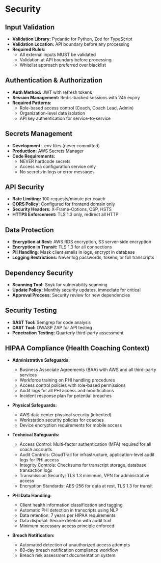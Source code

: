 # Security

## Input Validation

- **Validation Library:** Pydantic for Python, Zod for TypeScript
- **Validation Location:** API boundary before any processing
- **Required Rules:**
  - All external inputs MUST be validated
  - Validation at API boundary before processing
  - Whitelist approach preferred over blacklist

## Authentication & Authorization

- **Auth Method:** JWT with refresh tokens
- **Session Management:** Redis-backed sessions with 24h expiry
- **Required Patterns:**
  - Role-based access control (Coach, Coach Lead, Admin)
  - Organization-level data isolation
  - API key authentication for service-to-service

## Secrets Management

- **Development:** .env files (never committed)
- **Production:** AWS Secrets Manager
- **Code Requirements:**
  - NEVER hardcode secrets
  - Access via configuration service only
  - No secrets in logs or error messages

## API Security

- **Rate Limiting:** 100 requests/minute per coach
- **CORS Policy:** Configured for frontend domain only
- **Security Headers:** X-Frame-Options, CSP, HSTS
- **HTTPS Enforcement:** TLS 1.3 only, redirect all HTTP

## Data Protection

- **Encryption at Rest:** AWS RDS encryption, S3 server-side encryption
- **Encryption in Transit:** TLS 1.3 for all connections
- **PII Handling:** Mask client emails in logs, encrypt in database
- **Logging Restrictions:** Never log passwords, tokens, or full transcripts

## Dependency Security

- **Scanning Tool:** Snyk for vulnerability scanning
- **Update Policy:** Monthly security updates, immediate for critical
- **Approval Process:** Security review for new dependencies

## Security Testing

- **SAST Tool:** Semgrep for code analysis
- **DAST Tool:** OWASP ZAP for API testing
- **Penetration Testing:** Quarterly third-party assessment

## HIPAA Compliance (Health Coaching Context)

- **Administrative Safeguards:**
  - Business Associate Agreements (BAA) with AWS and all third-party services
  - Workforce training on PHI handling procedures
  - Access control policies with role-based permissions
  - Audit logs for all PHI access and modifications
  - Incident response plan for potential breaches

- **Physical Safeguards:**
  - AWS data center physical security (inherited)
  - Workstation security policies for coaches
  - Device encryption requirements for mobile access

- **Technical Safeguards:**
  - Access Control: Multi-factor authentication (MFA) required for all coach accounts
  - Audit Controls: CloudTrail for infrastructure, application-level audit logs for PHI access
  - Integrity Controls: Checksums for transcript storage, database transaction logs
  - Transmission Security: TLS 1.3 minimum, VPN for administrative access
  - Encryption Standards: AES-256 for data at rest, TLS 1.3 for transit

- **PHI Data Handling:**
  - Client health information classification and tagging
  - Automatic PHI detection in transcripts using NLP
  - Data retention: 7 years per HIPAA requirements
  - Data disposal: Secure deletion with audit trail
  - Minimum necessary access principle enforced

- **Breach Notification:**
  - Automated detection of unauthorized access attempts
  - 60-day breach notification compliance workflow
  - Breach risk assessment documentation system
